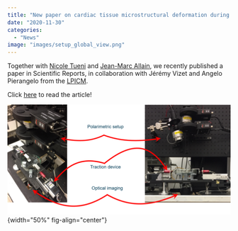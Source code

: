 ```yaml
---
title: "New paper on cardiac tissue microstructural deformation during traction assay"
date: "2020-11-30"
categories: 
  - "News"
image: "images/setup_global_view.png"
---
```


Together with [Nicole Tueni](https://m3disim.saclay.inria.fr/people/nicole-tueni) and [Jean-Marc Allain](https://m3disim.saclay.inria.fr/people/jean-marc-allain), we recently published a paper in Scientific Reports, in collaboration with Jérémy Vizet and Angelo Pierangelo from the [LPICM](https://portail.polytechnique.edu/lpicm/en).  
  
Click [here](https://www.nature.com/articles/s41598-020-76820-w#citeas) to read the article!

![](images/setup_global_view.png){width="50%" fig-align="center"}
